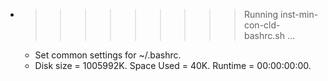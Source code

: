 * >>>>>>>>> Running inst-min-con-cld-bashrc.sh ...
  * Set common settings for ~/.bashrc.
  * Disk size = 1005992K. Space Used = 40K. Runtime = 00:00:00:00.
